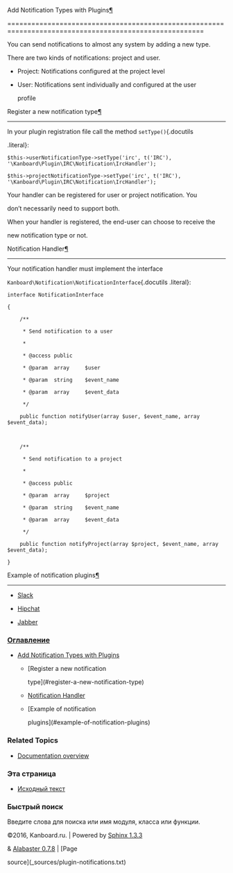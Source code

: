 Add Notification Types with Plugins[¶](#add-notification-types-with-plugins "Ссылка на этот заголовок")

=======================================================================================================



You can send notifications to almost any system by adding a new type.

There are two kinds of notifications: project and user.



-   Project: Notifications configured at the project level

-   User: Notifications sent individually and configured at the user

    profile



Register a new notification type[¶](#register-a-new-notification-type "Ссылка на этот заголовок")

-------------------------------------------------------------------------------------------------



In your plugin registration file call the method `setType()`{.docutils

.literal}:



    $this->userNotificationType->setType('irc', t('IRC'), '\Kanboard\Plugin\IRC\Notification\IrcHandler');

    $this->projectNotificationType->setType('irc', t('IRC'), '\Kanboard\Plugin\IRC\Notification\IrcHandler');



Your handler can be registered for user or project notification. You

don’t necessarily need to support both.



When your handler is registered, the end-user can choose to receive the

new notification type or not.



Notification Handler[¶](#notification-handler "Ссылка на этот заголовок")

-------------------------------------------------------------------------



Your notification handler must implement the interface

`Kanboard\Notification\NotificationInterface`{.docutils .literal}:



    interface NotificationInterface

    {

        /**

         * Send notification to a user

         *

         * @access public

         * @param  array     $user

         * @param  string    $event_name

         * @param  array     $event_data

         */

        public function notifyUser(array $user, $event_name, array $event_data);



        /**

         * Send notification to a project

         *

         * @access public

         * @param  array     $project

         * @param  string    $event_name

         * @param  array     $event_data

         */

        public function notifyProject(array $project, $event_name, array $event_data);

    }



Example of notification plugins[¶](#example-of-notification-plugins "Ссылка на этот заголовок")

-----------------------------------------------------------------------------------------------



-   [Slack](https://github.com/kanboard/plugin-slack)

-   [Hipchat](https://github.com/kanboard/plugin-hipchat)

-   [Jabber](https://github.com/kanboard/plugin-jabber)



### [Оглавление](index.markdown)



-   [Add Notification Types with Plugins](#)

    -   [Register a new notification

        type](#register-a-new-notification-type)

    -   [Notification Handler](#notification-handler)

    -   [Example of notification

        plugins](#example-of-notification-plugins)



### Related Topics



-   [Documentation overview](index.markdown)



### Эта страница



-   [Исходный текст](_sources/plugin-notifications.txt)



### Быстрый поиск



Введите слова для поиска или имя модуля, класса или функции.



©2016, Kanboard.ru. | Powered by [Sphinx 1.3.3](http://sphinx-doc.org/)

& [Alabaster 0.7.8](https://github.com/bitprophet/alabaster) | [Page

source](_sources/plugin-notifications.txt)


